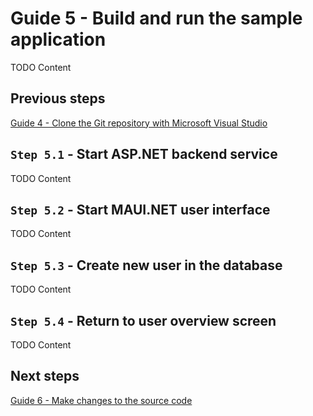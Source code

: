 # Guide 5 - Build and run the sample application

TODO Content

## Previous steps

[Guide 4 - Clone the Git repository with Microsoft Visual Studio](../3_Clone/README.md)

## ``Step 5.1`` - Start ASP.NET backend service

TODO Content

## ``Step 5.2`` - Start MAUI.NET user interface

TODO Content

## ``Step 5.3`` - Create new user in the database

TODO Content

## ``Step 5.4`` - Return to user overview screen

TODO Content

## Next steps

[Guide 6 - Make changes to the source code](../5_Change/README.md)
